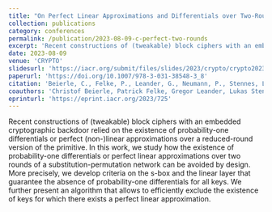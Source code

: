 ```yaml
---
title: "On Perfect Linear Approximations and Differentials over Two-Round SPNs"
collection: publications
category: conferences
permalink: /publication/2023-08-09-c-perfect-two-rounds
excerpt: 'Recent constructions of (tweakable) block ciphers with an embedded cryptographic backdoor relied on the existence of probability-one differentials or perfect (non-)linear approximations over a reduced-round version of the primitive. In this work, we study how the existence of probability-one differentials or perfect linear approximations over two rounds of a substitution-permutation network can be avoided by design. More precisely, we develop criteria on the s-box and the linear layer that guarantee the absence of probability-one differentials for all keys. We further present an algorithm that allows to efficiently exclude the existence of keys for which there exists a perfect linear approximation.'
date: 2023-08-09
venue: 'CRYPTO'
slidesurl: 'https://iacr.org/submit/files/slides/2023/crypto/crypto2023/230/slides.pdf'
paperurl: 'https://doi.org/10.1007/978-3-031-38548-3_8'
citation: 'Beierle, C., Felke, P., Leander, G., Neumann, P., Stennes, L. (2023). On Perfect Linear Approximations and Differentials over Two-Round SPNs. In: Handschuh, H., Lysyanskaya, A. (eds) Advances in Cryptology – CRYPTO 2023. CRYPTO 2023. Lecture Notes in Computer Science, vol 14083. Springer, Cham. https://doi.org/10.1007/978-3-031-38548-3_8'
coauthors: 'Christof Beierle, Patrick Felke, Gregor Leander, Lukas Stennes'
eprinturl: 'https://eprint.iacr.org/2023/725'
---
```


Recent constructions of (tweakable) block ciphers with an embedded cryptographic backdoor relied on the existence of probability-one differentials or perfect (non-)linear approximations over a reduced-round version of the primitive. In this work, we study how the existence of probability-one differentials or perfect linear approximations over two rounds of a substitution-permutation network can be avoided by design. More precisely, we develop criteria on the s-box and the linear layer that guarantee the absence of probability-one differentials for all keys. We further present an algorithm that allows to efficiently exclude the existence of keys for which there exists a perfect linear approximation.
